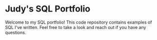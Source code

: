 # Judy's SQL Portfolio
Welcome to my SQL portfolio! This code repository contains examples of SQL I've written. Feel free to take a look and reach out if you have any questions.
